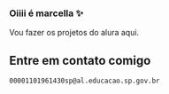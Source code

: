 ### Oiiii é marcella ✨

Vou fazer os projetos do alura aqui. 

## Entre em contato comigo

	00001101961430sp@al.educacao.sp.gov.br

<!--
**MahSambinelli/MahSambinelli** is a ✨ _special_ ✨ repository because its `README.md` (this file) appears on your GitHub profile.

Here are some ideas to get you started:

- 🔭 I’m currently working on ...
- 🌱 I’m currently learning ...
- 👯 I’m looking to collaborate on ...
- 🤔 I’m looking for help with ...
- 💬 Ask me about ...
- 📫 How to reach me: ...
- 😄 Pronouns: ...
- ⚡ Fun fact: ...
-->
